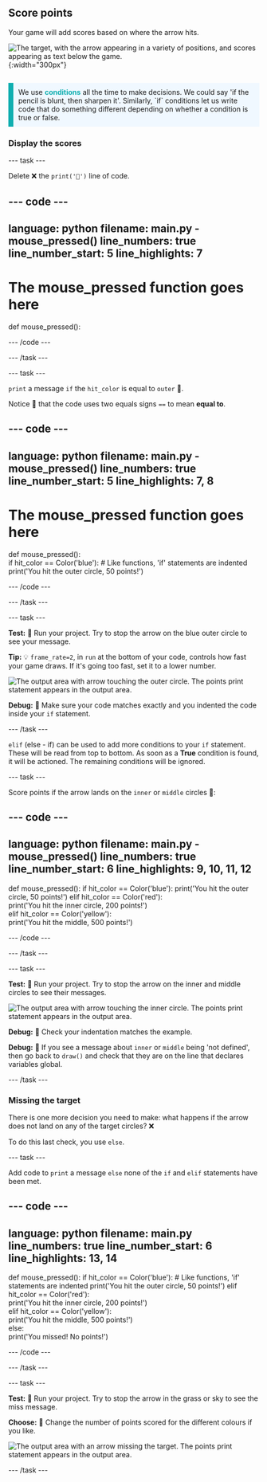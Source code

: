 ## Score points

<div style="display: flex; flex-wrap: wrap">
<div style="flex-basis: 200px; flex-grow: 1; margin-right: 15px;">
Your game will add scores based on where the arrow hits.
</div>
<div>

![The target, with the arrow appearing in a variety of positions, and scores appearing as text below the game.](images/points-scored.gif){:width="300px"}

</div>
</div>

<p style="border-left: solid; border-width:10px; border-color: #0faeb0; background-color: aliceblue; padding: 10px;">
We use <span style="color: #0faeb0; font-weight: bold;"> conditions</span> all the time to make decisions. We could say 'if the pencil is blunt, then sharpen it'. Similarly, `if` conditions let us write code that do something different depending on whether a condition is true or false.
</p>

### Display the scores

--- task ---

Delete ❌ the `print('🎯')` line of code. 

--- code ---
---
language: python
filename: main.py - mouse_pressed()
line_numbers: true
line_number_start: 5
line_highlights: 7
---
# The mouse_pressed function goes here    
def mouse_pressed():    
  

--- /code ---

--- /task ---

--- task ---

`print` a message `if` the `hit_color` is equal to `outer` 🎯. 

Notice 👀 that the code uses two equals signs `==` to mean **equal to**.

--- code ---
---
language: python
filename: main.py - mouse_pressed()
line_numbers: true
line_number_start: 5
line_highlights: 7, 8
---

# The mouse_pressed function goes here     
def mouse_pressed():     
    if hit_color == Color('blue'): # Like functions, 'if' statements are indented    
        print('You hit the outer circle, 50 points!')

--- /code ---

--- /task ---

--- task ---

**Test:** 🔄 Run your project. Try to stop the arrow on the blue outer circle to see your message. 

**Tip:** 💡 `frame_rate=2`, in `run` at the bottom of your code, controls how fast your game draws. If it's going too fast, set it to a lower number. 

![The output area with arrow touching the outer circle. The points print statement appears in the output area.](images/blue-points.png)

**Debug:** 🐞 Make sure your code matches exactly and you indented the code inside your `if` statement. 

--- /task ---

`elif` (else - if) can be used to add more conditions to your `if` statement. These will be read from top to bottom. As soon as a **True** condition is found, it will be actioned. The remaining conditions will be ignored.

--- task ---

Score points if the arrow lands on the `inner` or `middle` circles 🎯: 

--- code ---
---
language: python
filename: main.py - mouse_pressed()
line_numbers: true
line_number_start: 6
line_highlights: 9, 10, 11, 12
---

def mouse_pressed():
    if hit_color == Color('blue'):
        print('You hit the outer circle, 50 points!') 
    elif hit_color == Color('red'):    
        print('You hit the inner circle, 200 points!')   
    elif hit_color == Color('yellow'):    
        print('You hit the middle, 500 points!')   


--- /code ---

--- /task ---

--- task ---

**Test:** 🔄 Run your project. Try to stop the arrow on the inner and middle circles to see their messages.

![The output area with arrow touching the inner circle. The points print statement appears in the output area.](images/yellow-points.png)

**Debug:** 🐞 Check your indentation matches the example.

**Debug:** 🐞 If you see a message about `inner` or `middle` being 'not defined', then go back to `draw()` and check that they are on the line that declares variables global.

--- /task ---

### Missing the target

There is one more decision you need to make: what happens if the arrow does not land on any of the target circles? ❌ 

To do this last check, you use `else`.

--- task ---

Add code to `print` a message `else` none of the `if` and `elif` statements have been met.

--- code ---
---
language: python
filename: main.py
line_numbers: true
line_number_start: 6
line_highlights: 13, 14
---

def mouse_pressed():
    if hit_color == Color('blue'): # Like functions, 'if' statements are indented 
        print('You hit the outer circle, 50 points!') 
    elif hit_color == Color('red'):    
        print('You hit the inner circle, 200 points!')   
    elif hit_color == Color('yellow'):    
        print('You hit the middle, 500 points!')   
    else:   
        print('You missed! No points!') 

--- /code ---

--- /task ---

--- task ---

**Test:** 🔄 Run your project. Try to stop the arrow in the grass or sky to see the miss message. 

**Choose:** 💭 Change the number of points scored for the different colours if you like.

![The output area with an arrow missing the target. The points print statement appears in the output area.](images/missed-points.png)

--- /task ---

